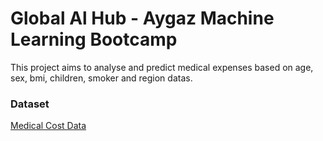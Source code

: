 # Global Al Hub - Aygaz Machine Learning Bootcamp

This project aims to analyse and predict medical expenses based on age, sex, bmi, children, smoker and region datas.

### Dataset

[Medical Cost Data](https://www.kaggle.com/datasets/mirichoi0218/insurance)
